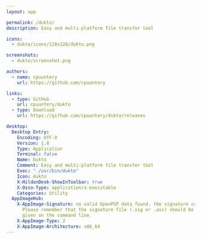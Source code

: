```yaml
---
layout: app

permalink: /dukto/
description: Easy and multi-platform file transfer tool

icons:
  - dukto/icons/128x128/dukto.png

screenshots:
  - dukto/screenshot.png

authors:
  - name: cpuuntery
    url: https://github.com/cpuuntery

links:
  - type: GitHub
    url: cpuuntery/dukto
  - type: Download
    url: https://github.com/cpuuntery/dukto/releases

desktop:
  Desktop Entry:
    Encoding: UTF-8
    Version: 1.0
    Type: Application
    Terminal: false
    Name: Dukto
    Comment: Easy and multi-platform file transfer tool
    Exec: "./usr/bin/dukto"
    Icon: dukto
    X-HildonDesk-ShowInToolbar: true
    X-Osso-Type: application/x-executable
    Categories: Utility
  AppImageHub:
    X-AppImage-Signature: no valid OpenPGP data found. the signature could not be verified.
      Please remember that the signature file (.sig or .asc) should be the first file
      given on the command line.
    X-AppImage-Type: 2
    X-AppImage-Architecture: x86_64
---
```

